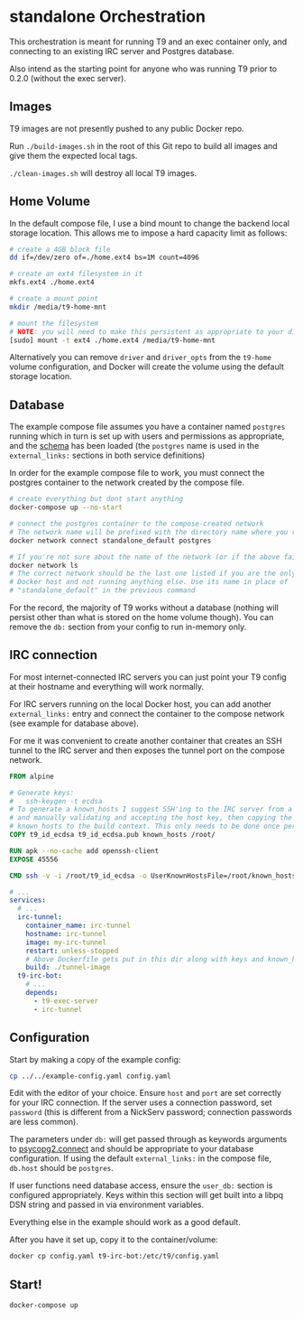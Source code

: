 # standalone Orchestration

This orchestration is meant for running T9 and an exec container only, and
connecting to an existing IRC server and Postgres database.

Also intend as the starting point for anyone who was running T9 prior to 0.2.0
(without the exec server).

## Images

T9 images are not presently pushed to any public Docker repo.

Run `./build-images.sh` in the root of this Git repo to build all images
and give them the expected local tags.

`./clean-images.sh` will destroy all local T9 images.

## Home Volume

In the default compose file, I use a bind mount to change the backend local
storage location. This allows me to impose a hard capacity limit as follows:

```bash
# create a 4GB block file
dd if=/dev/zero of=./home.ext4 bs=1M count=4096

# create an ext4 filesystem in it
mkfs.ext4 ./home.ext4

# create a mount point
mkdir /media/t9-home-mnt

# mount the filesystem
# NOTE: you will need to make this persistent as appropriate to your distro
[sudo] mount -t ext4 ./home.ext4 /media/t9-home-mnt
```

Alternatively you can remove `driver` and `driver_opts` from the `t9-home`
volume configuration, and Docker will create the volume using the default
storage location.

## Database

The example compose file assumes you have a container named `postgres` running
which in turn is set up with users and permissions as appropriate, and the
[schema](../../schema) has been loaded (the `postgres` name is used in the
`external_links:` sections in both service definitions)

In order for the example compose file to work, you must connect the postgres container
to the network created by the compose file.

```bash
# create everything but dont start anything
docker-compose up --no-start

# connect the postgres container to the compose-created network
# The network name will be prefixed with the directory name where you ran compose
docker network connect standalone_default postgres

# If you're not sure about the name of the network (or if the above fails), run:
docker network ls
# The correct network should be the last one listed if you are the only user of this
# Docker host and not running anything else. Use its name in place of
# "standalone_default" in the previous command
```

For the record, the majority of T9 works without a database (nothing will persist
other than what is stored on the home volume though). You can remove the `db:`
section from your config to run in-memory only.

## IRC connection

For most internet-connected IRC servers you can just point your T9 config at their
hostname and everything will work normally.

For IRC servers running on the local Docker host, you can add another
`external_links:` entry and connect the container to the compose network (see example
for database above).

For me it was convenient to create another container that creates an SSH tunnel to the
IRC server and then exposes the tunnel port on the compose network.

```dockerfile
FROM alpine

# Generate keys:
#   ssh-keygen -t ecdsa
# To generate a known_hosts I suggest SSH'ing to the IRC server from a clean image
# and manually validating and accepting the host key, then copying the created
# known_hosts to the build context. This only needs to be done once per host.
COPY t9_id_ecdsa t9_id_ecdsa.pub known_hosts /root/

RUN apk --no-cache add openssh-client
EXPOSE 45556

CMD ssh -v -i /root/t9_id_ecdsa -o UserKnownHostsFile=/root/known_hosts -L 0.0.0.0:45556:127.0.0.1:6667 -N irc-tunnel@irc-host.example.org
```

```yaml
# ...
services:
  # ...
  irc-tunnel:
    container_name: irc-tunnel
    hostname: irc-tunnel
    image: my-irc-tunnel
    restart: unless-stopped
    # Above Dockerfile gets put in this dir along with keys and known_hosts
    build: ./tunnel-image
  t9-irc-bot:
    # ...
    depends:
      - t9-exec-server
      - irc-tunnel
```

## Configuration

Start by making a copy of the example config:

```bash
cp ../../example-config.yaml config.yaml
```

Edit with the editor of your choice. Ensure `host` and `port` are set correctly for your IRC connection. If the
server uses a connection password, set `password` (this is different from a NickServ password; connection passwords
are less common).

The parameters under `db:` will get passed through as keywords arguments to
[psycopg2.connect](http://initd.org/psycopg/docs/module.html#psycopg2.connect) and should be appropriate to your
database configuration. If using the default `external_links:` in the compose file, `db.host` should be `postgres`.

If user functions need database access, ensure the `user_db:` section is configured appropriately. Keys within this
section will get built into a libpq DSN string and passed in via environment variables.

Everything else in the example should work as a good default.

After you have it set up, copy it to the container/volume:

```bash
docker cp config.yaml t9-irc-bot:/etc/t9/config.yaml
```

## Start!

```bash
docker-compose up
```

